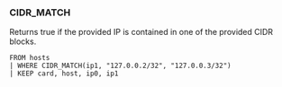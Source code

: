 <!--
This is generated by ESQL’s AbstractFunctionTestCase. Do no edit it. See ../README.md for how to regenerate it.
-->

### CIDR_MATCH
Returns true if the provided IP is contained in one of the provided CIDR blocks.

```esql
FROM hosts
| WHERE CIDR_MATCH(ip1, "127.0.0.2/32", "127.0.0.3/32")
| KEEP card, host, ip0, ip1
```
